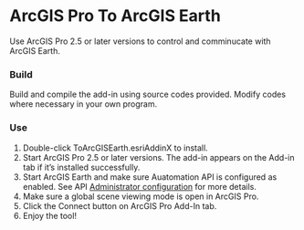 # ArcGIS Pro To ArcGIS Earth
Use ArcGIS Pro 2.5 or later versions to control and comminucate with ArcGIS Earth.

### Build
Build and compile the add-in using source codes provided. Modify codes where necessary in your own program.

### Use
1. Double-click ToArcGISEarth.esriAddinX to install.
2. Start ArcGIS Pro 2.5 or later versions. The add-in appears on the Add-in tab if it’s installed successfully.
3. Start ArcGIS Earth and make sure Auatomation API is configured as enabled. See API [Administrator configuration](http://doc.arcgis.com/en/arcgis-earth/automation-api/use-api.htm#GUID-341A72C0-C868-4733-B868-57389BACD9F6) for more details. 
4. Make sure a global scene viewing mode is open in ArcGIS Pro.
5. Click the Connect button on ArcGIS Pro Add-In tab.
6. Enjoy the tool!
